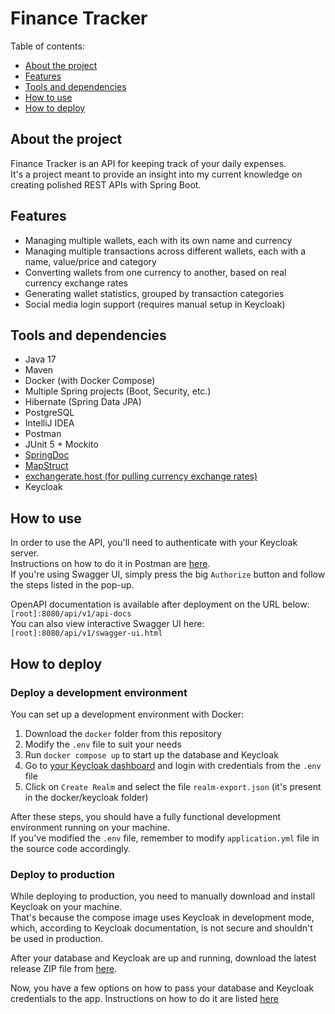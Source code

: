 # Finance Tracker

Table of contents:

- [About the project](#about-the-project)
- [Features](#features)
- [Tools and dependencies](#tools-and-dependencies)
- [How to use](#how-to-use)
- [How to deploy](#how-to-deploy)

## About the project

Finance Tracker is an API for keeping track of your daily expenses.  
It's a project meant to provide an insight into my current knowledge on creating polished REST APIs with Spring Boot.

## Features

- Managing multiple wallets, each with its own name and currency
- Managing multiple transactions across different wallets, each with a name, value/price and category
- Converting wallets from one currency to another, based on real currency exchange rates
- Generating wallet statistics, grouped by transaction categories
- Social media login support (requires manual setup in Keycloak)

## Tools and dependencies

- Java 17
- Maven
- Docker (with Docker Compose)
- Multiple Spring projects (Boot, Security, etc.)
- Hibernate (Spring Data JPA)
- PostgreSQL
- IntelliJ IDEA
- Postman
- JUnit 5 + Mockito
- [SpringDoc](https://springdoc.org/)
- [MapStruct](https://mapstruct.org/)
- [exchangerate.host (for pulling currency exchange rates)](https://exchangerate.host/#/)
- Keycloak

## How to use

In order to use the API, you'll need to authenticate with your Keycloak server.  
Instructions on how to do it in Postman
are [here](https://sis-cc.gitlab.io/dotstatsuite-documentation/configurations/authentication/token-in-postman/).  
If you're using Swagger UI, simply press the big `Authorize` button and follow the steps listed in the pop-up.

OpenAPI documentation is available after deployment on the URL below:  
`[root]:8080/api/v1/api-docs`  
You can also view interactive Swagger UI here:  
`[root]:8080/api/v1/swagger-ui.html`

## How to deploy

### Deploy a development environment

You can set up a development environment with Docker:

1. Download the `docker` folder from this repository
2. Modify the `.env` file to suit your needs
3. Run `docker compose up` to start up the database and Keycloak
4. Go to [your Keycloak dashboard](http://localhost:8180) and login with credentials from the `.env` file
5. Click on `Create Realm` and select the file `realm-export.json` (it's present in the docker/keycloak folder)

After these steps, you should have a fully functional development environment running on your machine.  
If you've modified the `.env` file, remember to modify `application.yml` file in the source code accordingly.

### Deploy to production

While deploying to production, you need to manually download and install Keycloak on your machine.  
That's because the compose image uses Keycloak in development mode, which, according to Keycloak documentation, is not
secure and shouldn't be used in production.

After your database and Keycloak are up and running, download the latest release ZIP file
from [here](https://github.com/Eukon05/financetracker/releases).

Now, you have a few options on how to pass your database and Keycloak credentials to the app.
Instructions on how to do it are listed [here](https://www.baeldung.com/spring-properties-file-outside-jar) 
